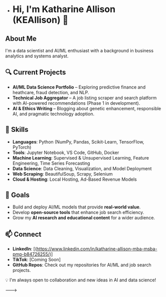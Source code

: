 - # Hi, I'm Katharine Allison (KEAllison) 👋

## About Me
I'm a data scientist and AI/ML enthusiast with a background in business analytics and systems analyst. 

## 🔍 Current Projects
- **AI/ML Data Science Portfolio** – Exploring predictive finance and heathcare, fraud detection, and NLP.
- **Technical Job Aggregator** – A job listing scraper and search platform with AI-powered recommendations (Phase 1 in development).
- **AI & Ethics Writing** – Blogging about genetic enhancement, responsible AI, and pragmatic technology adoption.

## 🚀 Skills
- **Languages**: Python (NumPy, Pandas, Scikit-Learn, TensorFlow, PyTorch)
- **Tools**: Jupyter Notebook, VS Code, GitHub, Docker
- **Machine Learning**: Supervised & Unsupervised Learning, Feature Engineering, Time Series Forecasting
- **Data Science**: Data Cleaning, Visualization, and Model Deployment
- **Web Scraping**: BeautifulSoup, Scrapy, Selenium
- **Cloud & Hosting**: Local Hosting, Ad-Based Revenue Models

## 📌 Goals
- Build and deploy AI/ML models that provide **real-world value**.
- Develop **open-source tools** that enhance job search efficiency.
- Grow my **AI research and educational content** for a wider audience.

## 📫 Connect
- **LinkedIn**: [(https://www.linkedin.com/in/katharine-allison-mba-msba-pmp-b84726255/)]
- **TikTok**: [Coming Soon]
- **GitHub Repos**: Check out my repositories for AI/ML and job search projects.

💡 I'm always open to collaboration and new ideas in AI and data science!

--->

